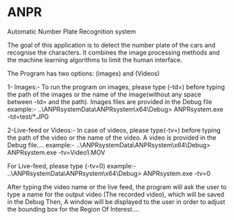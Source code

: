 # ANPR
Automatic Number Plate Recognition system

The goal of this application is to detect the number plate of the cars and recognise the characters. It combines the image processing methods and the machine learning algorithms to limit the human interface.

The Program has two options: (images) and  (Videos)

1- Images:-
To run the program on images, please type  (-td=) before typing the path of the images or the name of the image(without any space between -td= and the path).
Images files are provided in the Debug file 
example:-
..\ANPRsystemData\ANPRsystem\x64\Debug> ANPRsystem.exe -td=test/*.JPG


2-Live-feed or Videos:-
In case of videos, please type(-tv=) before typing the path of the video or the name of the video. A video is provided 
in the Debug file....
example:-
..\ANPRsystemData\ANPRsystem\x64\Debug> ANPRsystem.exe -tv=Video1.MOV

For Live-feed, please type (-tv=0)
example:-
 ..\ANPRsystemData\ANPRsystem\x64\Debug> ANPRsystem.exe -tv=0

After typing the video name or the live feed, the program will ask the user to type a name for the output video (The recorded video), which will be saved in the Debug
Then, A window will be displayed to the user in order to adjust the bounding box for the Region Of Interest....



